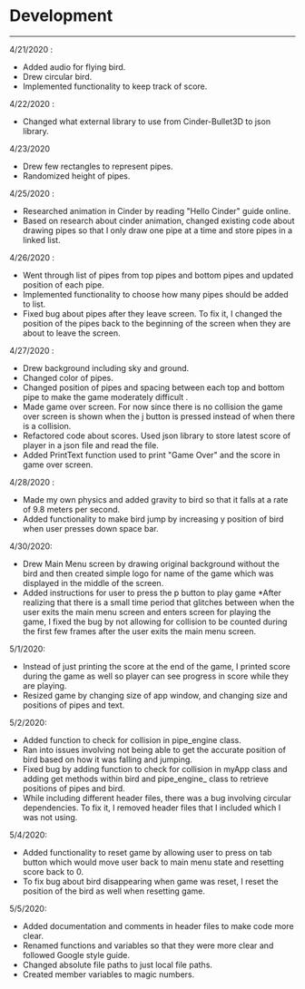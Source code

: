 # Development

---
4/21/2020 :
* Added audio for flying bird.
* Drew circular bird.
* Implemented functionality to keep track of score.

4/22/2020 :
* Changed what external library to use from Cinder-Bullet3D to json library.

4/23/2020
* Drew few rectangles to represent pipes.
* Randomized height of pipes.

4/25/2020 :
* Researched animation in Cinder by reading "Hello Cinder" guide online. 
* Based on research about cinder animation, changed existing code
about drawing pipes so that I only draw one pipe at a time and store
 pipes in a linked list.
 
4/26/2020 :
* Went through list of pipes from top pipes and bottom pipes and 
updated position of each pipe.
* Implemented functionality to choose how many pipes should be added to list.
* Fixed bug about pipes after they leave screen. To fix it, I changed the
position of the pipes back to the beginning of the screen when they are 
about to leave the screen.

4/27/2020 :
* Drew background including sky and ground.
* Changed color of pipes.
* Changed position of pipes and spacing between each top and bottom 
pipe to make the game moderately difficult .
* Made game over screen. For now since there is no collision the game over 
screen is shown when the j button is pressed instead of when there is a 
collision.
* Refactored code about scores. Used json library to store latest score 
of player in a json file and read the file.
* Added PrintText function used to print "Game Over" and the score in
game over screen. 

4/28/2020 :
* Made my own physics and added gravity to bird so that it falls 
at a rate of 9.8 meters per second. 
* Added functionality to make bird jump by increasing y position of bird 
when user presses down space bar.

4/30/2020:
* Drew Main Menu screen by drawing original background without the bird 
and then created simple logo for name of the game which was displayed in 
the middle of the screen. 
* Added instructions for user to press the p button to play game
*After realizing that there is a small time period that glitches between
when the user exits the main menu screen and enters screen for playing 
the game, I fixed the bug by not allowing for collision to be counted
during the first few frames after the user exits the main menu screen.

5/1/2020:
* Instead of just printing the score at the end of the game, I printed 
score during the game as well so player can see progress in score while 
they are playing.
* Resized game by changing size of app window, and changing size and 
positions of pipes and text.

5/2/2020:
* Added function to check for collision in pipe_engine class.
* Ran into issues involving not being able to get the accurate position 
of bird based on how it was falling and jumping.
* Fixed bug by adding function to check for collision in myApp class
and adding get methods within bird and pipe_engine_ class to retrieve 
positions of pipes and bird.
* While including different header files, there was a bug involving circular
dependencies. To fix it, I removed header files that I included which I was 
not using. 

5/4/2020:
* Added functionality to reset game by allowing user to press on tab button
which would move user back to main menu state and resetting score back to 0.
* To fix bug about bird disappearing when game was reset, I reset the 
position of the bird as well when resetting game. 

5/5/2020:
* Added documentation and comments in header files to make code more clear. 
* Renamed functions and variables so that they were more clear and followed 
Google style guide. 
* Changed absolute file paths to just local file paths. 
* Created member variables to magic numbers. 

